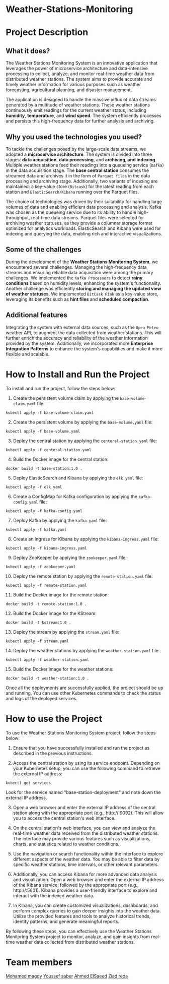 # Weather-Stations-Monitoring

# Project Description
## What it does?
The Weather Stations Monitoring System is an innovative application that leverages the power of microservice architecture and data-intensive processing to collect, analyze, and monitor real-time weather data from distributed weather stations. The system aims to provide accurate and timely weather information for various purposes such as weather forecasting, agricultural planning, and disaster management.

The application is designed to handle the massive influx of data streams generated by a multitude of weather stations. These weather stations continuously emit readings for the current weather status, including **humidity**, **temperature**, and **wind speed**. The system efficiently processes and persists this high-frequency data for further analysis and archiving.

## Why you used the technologies you used?
To tackle the challenges posed by the large-scale data streams, we adopted a **microservice architecture**. The system is divided into three stages: **data acquisition**, **data processing**, and **archiving, and indexing**. Multiple weather stations feed their readings into a queueing service (``Kafka``) in the data acquisition stage. The **base central station** consumes the streamed data and archives it in the form of ``Parquet files`` in the data processing and archiving stage. Additionally, two variants of indexing are maintained: a key-value store (``Bitcask``) for the latest reading from each station and ``ElasticSearch/Kibana`` running over the Parquet files.

The choice of technologies was driven by their suitability for handling large volumes of data and enabling efficient data processing and analysis. Kafka was chosen as the queueing service due to its ability to handle high-throughput, real-time data streams. Parquet files were selected for archiving weather statuses, as they provide a columnar storage format optimized for analytics workloads. ElasticSearch and Kibana were used for indexing and querying the data, enabling rich and interactive visualizations.

## Some of the challenges 
During the development of the **Weather Stations Monitoring System**, we encountered several challenges. Managing the high-frequency data streams and ensuring reliable data acquisition were among the primary challenges. We implemented the ``Kafka Processors`` to detect **rainy conditions** based on humidity levels, enhancing the system's functionality. Another challenge was efficiently **storing and managing the updated view of weather statuses**. We implemented ``BitCask Riak`` as a key-value store, leveraging its benefits such as **hint files** and **scheduled compaction**.

## Additional features
Integrating the system with external data sources, such as the ``Open-Meteo`` weather API, to augment the data collected from weather stations. This will further enrich the accuracy and reliability of the weather information provided by the system. Additionally, we incorporated more **Enterprise Integration Patterns** to enhance the system's capabilities and make it more flexible and scalable.

# How to Install and Run the Project
To install and run the project, follow the steps below:

1. Create the persistent volume claim by applying the `base-volume-claim.yaml` file:
```
kubectl apply -f base-volume-claim.yaml
```

2. Create the persistent volume by applying the `base-volume.yaml` file:
```
kubectl apply -f base-volume.yaml
```

3. Deploy the central station by applying the `centeral-station.yaml` file:
```
kubectl apply -f centeral-station.yaml
```

4. Build the Docker image for the central station:
```
docker build -t base-station:1.0 .
```

5. Deploy ElasticSearch and Kibana by applying the `elk.yaml` file:
```
kubectl apply -f elk.yaml
```

6. Create a ConfigMap for Kafka configuration by applying the `kafka-config.yaml` file:
```
kubectl apply -f kafka-config.yaml
```

7. Deploy Kafka by applying the `kafka.yaml` file:
```
kubectl apply -f kafka.yaml
```

8. Create an Ingress for Kibana by applying the `kibana-ingress.yaml` file:
```
kubectl apply -f kibana-ingress.yaml
```

9. Deploy ZooKeeper by applying the `zookeeper.yaml` file:
```
kubectl apply -f zookeeper.yaml
```

10. Deploy the remote station by applying the `remote-station.yaml` file:
```
kubectl apply -f remote-station.yaml
```

11. Build the Docker image for the remote station:
```
docker build -t remote-station:1.0 .
```

12. Build the Docker image for the KStream:
```
docker build -t kstream:1.0 .
```

13. Deploy the stream by applying the `stream.yaml` file:
```
kubectl apply -f stream.yaml
```

14. Deploy the weather stations by applying the `weather-station.yaml` file:
```
kubectl apply -f weather-station.yaml
```

15. Build the Docker image for the weather stations:
```
docker build -t weather-station:1.0 .
```

Once all the deployments are successfully applied, the project should be up and running. You can use other Kubernetes commands to check the status and logs of the deployed services.

# How to use the Project
To use the Weather Stations Monitoring System project, follow the steps below:

1. Ensure that you have successfully installed and run the project as described in the previous instructions.

2. Access the central station by using its service endpoint. Depending on your Kubernetes setup, you can use the following command to retrieve the external IP address:
```
kubectl get services
```
Look for the service named "base-station-deployment" and note down the external IP address.

3. Open a web browser and enter the external IP address of the central station along with the appropriate port (e.g., http://<external-ip>:9092). This will allow you to access the central station's web interface.

4. On the central station's web interface, you can view and analyze the real-time weather data received from the distributed weather stations. The interface may provide various features such as visualizations, charts, and statistics related to weather conditions.

5. Use the navigation or search functionality within the interface to explore different aspects of the weather data. You may be able to filter data by specific weather stations, time intervals, or other relevant parameters.

6. Additionally, you can access Kibana for more advanced data analysis and visualization. Open a web browser and enter the external IP address of the Kibana service, followed by the appropriate port (e.g., http://<kibana-external-ip>:5601). Kibana provides a user-friendly interface to explore and interact with the indexed weather data.

7. In Kibana, you can create customized visualizations, dashboards, and perform complex queries to gain deeper insights into the weather data. Utilize the provided features and tools to analyze historical trends, identify patterns, and generate meaningful reports.

By following these steps, you can effectively use the Weather Stations Monitoring System project to monitor, analyze, and gain insights from real-time weather data collected from distributed weather stations.

# Team members
[Mohamed magdy](https://github.com/muhmagdy)
[Youssef saber](https://github.com/youssefsaber0)
[Ahmed ElSaeed](https://github.com/Ahmedelsa3eed)
[Ziad reda](https://github.com/ziadreda72)
